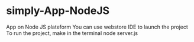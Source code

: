 # simply-App-NodeJS
App on Node JS plateform
You can use webstore IDE to launch the project
To run the project, make in the terminal node server.js

